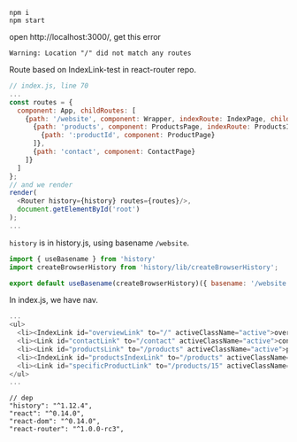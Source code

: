 ```
npm i
npm start
```

open http://localhost:3000/, get this error
```
Warning: Location "/" did not match any routes
```

Route based on IndexLink-test in react-router repo.
```javascript
// index.js, line 70
...
const routes = {
  component: App, childRoutes: [
    {path: '/website', component: Wrapper, indexRoute: IndexPage, childRoutes: [
      {path: 'products', component: ProductsPage, indexRoute: ProductsIndexPage, childRoutes: [
        {path: ':productId', component: ProductPage}
      ]},
      {path: 'contact', component: ContactPage}
    ]}
  ]
};
// and we render
render(
  <Router history={history} routes={routes}/>,
  document.getElementById('root')
);
...
```

`history` is in history.js, using basename `/website`.
```javascript
import { useBasename } from 'history'
import createBrowserHistory from 'history/lib/createBrowserHistory';

export default useBasename(createBrowserHistory)({ basename: '/website' });
```

In index.js, we have nav.
```javascript
...
<ul>
  <li><IndexLink id="overviewLink" to="/" activeClassName="active">overview</IndexLink></li>
  <li><Link id="contactLink" to="/contact" activeClassName="active">contact</Link></li>
  <li><Link id="productsLink" to="/products" activeClassName="active">products</Link></li>
  <li><IndexLink id="productsIndexLink" to="/products" activeClassName="active">products index</IndexLink></li>
  <li><Link id="specificProductLink" to="/products/15" activeClassName="active">specific product</Link></li>
</ul>
...
```

```
// dep
"history": "^1.12.4",
"react": "^0.14.0",
"react-dom": "^0.14.0",
"react-router": "^1.0.0-rc3",
```
